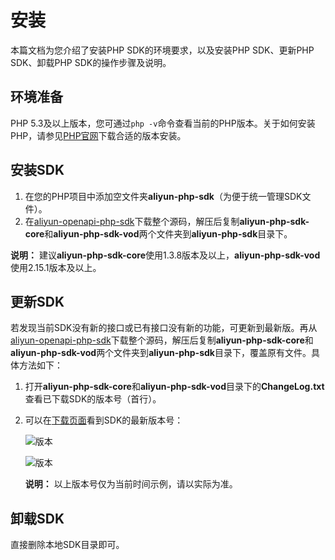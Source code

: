 # 安装

本篇文档为您介绍了安装PHP SDK的环境要求，以及安装PHP SDK、更新PHP SDK、卸载PHP SDK的操作步骤及说明。

## 环境准备

PHP 5.3及以上版本，您可通过`php -v`命令查看当前的PHP版本。关于如何安装PHP，请参见[PHP官网](https://www.php.net/downloads.php?spm=a2c4g.11186623.2.15.4f893a65t7oDDC)下载合适的版本安装。

## 安装SDK

1.  在您的PHP项目中添加空文件夹**aliyun-php-sdk**（为便于统一管理SDK文件）。
2.  在[aliyun-openapi-php-sdk](https://github.com/aliyun/aliyun-openapi-php-sdk?spm=a2c4g.11186623.2.16.4f893a65rF7WEF)下载整个源码，解压后复制**aliyun-php-sdk-core**和**aliyun-php-sdk-vod**两个文件夹到**aliyun-php-sdk**目录下。

**说明：** 建议**aliyun-php-sdk-core**使用1.3.8版本及以上，**aliyun-php-sdk-vod**使用2.15.1版本及以上。

## 更新SDK

若发现当前SDK没有新的接口或已有接口没有新的功能，可更新到最新版。再从[aliyun-openapi-php-sdk](https://github.com/aliyun/aliyun-openapi-php-sdk?spm=a2c4g.11186623.2.17.4f893a65NYnSbw)下载整个源码，解压后复制**aliyun-php-sdk-core**和**aliyun-php-sdk-vod**两个文件夹到**aliyun-php-sdk**目录下，覆盖原有文件。具体方法如下：

1.  打开**aliyun-php-sdk-core**和**aliyun-php-sdk-vod**目录下的**ChangeLog.txt**查看已下载SDK的版本号（首行）。
2.  可以在[下载页面](https://github.com/aliyun/aliyun-openapi-php-sdk?spm=a2c4g.11186623.2.18.4f893a65PxqYa0)看到SDK的最新版本号：

    ![版本](https://static-aliyun-doc.oss-accelerate.aliyuncs.com/assets/img/zh-CN/5903564061/p179982.png)

    ![版本](https://static-aliyun-doc.oss-accelerate.aliyuncs.com/assets/img/zh-CN/5903564061/p179981.png)

    **说明：** 以上版本号仅为当前时间示例，请以实际为准。


## 卸载SDK

直接删除本地SDK目录即可。

